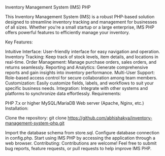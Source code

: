 Inventory Management System (IMS) PHP

This Inventory Management System (IMS) is a robust PHP-based solution designed to streamline inventory tracking and management for businesses of all sizes. Whether you're a small startup or a large enterprise, IMS PHP offers powerful features to efficiently manage your inventory.

Key Features:

Intuitive Interface: User-friendly interface for easy navigation and operation.
Inventory Tracking: Keep track of stock levels, item details, and locations in real-time.
Order Management: Manage purchase orders, sales orders, and returns seamlessly.
Reporting and Analytics: Generate comprehensive reports and gain insights into inventory performance.
Multi-User Support: Role-based access control for secure collaboration among team members.
Customization: Easily customize fields, labels, and workflows to suit your specific business needs.
Integration: Integrate with other systems and platforms to synchronize data effortlessly.
Requirements:

PHP 7.x or higher
MySQL/MariaDB
Web server (Apache, Nginx, etc.)
Installation:

Clone the repository: git clone https://github.com/abhishakya/inventory-management-system-php.git

Import the database schema from store.sql.
Configure database connection in config.php.
Start using IMS PHP by accessing the application through a web browser.
Contributing:
Contributions are welcome! Feel free to submit bug reports, feature requests, or pull requests to help improve IMS PHP.